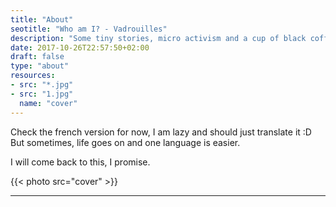 ```yaml
---
title: "About"
seotitle: "Who am I? - Vadrouilles"
description: "Some tiny stories, micro activism and a cup of black coffee"
date: 2017-10-26T22:57:50+02:00
draft: false
type: "about"
resources:
- src: "*.jpg"
- src: "1.jpg"
  name: "cover"
---
```


Check the french version for now, I am lazy and should just translate it :D
But sometimes, life goes on and one language is easier.

I will come back to this, I promise.


{{< photo src="cover" >}}

<hr/>
